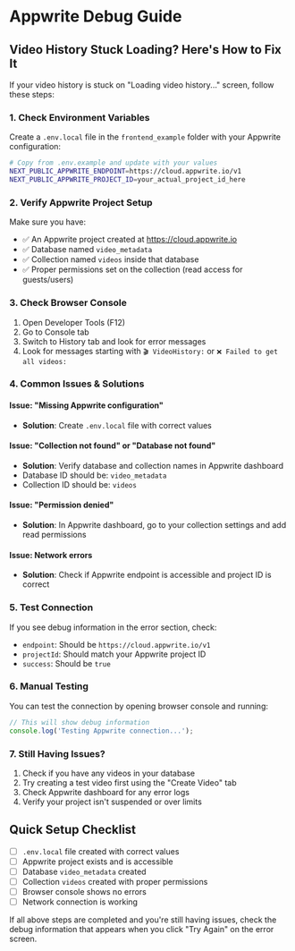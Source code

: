 # Appwrite Debug Guide

## Video History Stuck Loading? Here's How to Fix It

If your video history is stuck on "Loading video history..." screen, follow these steps:

### 1. Check Environment Variables

Create a `.env.local` file in the `frontend_example` folder with your Appwrite configuration:

```bash
# Copy from .env.example and update with your values
NEXT_PUBLIC_APPWRITE_ENDPOINT=https://cloud.appwrite.io/v1
NEXT_PUBLIC_APPWRITE_PROJECT_ID=your_actual_project_id_here
```

### 2. Verify Appwrite Project Setup

Make sure you have:
- ✅ An Appwrite project created at https://cloud.appwrite.io
- ✅ Database named `video_metadata` 
- ✅ Collection named `videos` inside that database
- ✅ Proper permissions set on the collection (read access for guests/users)

### 3. Check Browser Console

1. Open Developer Tools (F12)
2. Go to Console tab
3. Switch to History tab and look for error messages
4. Look for messages starting with `🎬 VideoHistory:` or `❌ Failed to get all videos:`

### 4. Common Issues & Solutions

#### Issue: "Missing Appwrite configuration"
- **Solution**: Create `.env.local` file with correct values

#### Issue: "Collection not found" or "Database not found"
- **Solution**: Verify database and collection names in Appwrite dashboard
- Database ID should be: `video_metadata`
- Collection ID should be: `videos`

#### Issue: "Permission denied"
- **Solution**: In Appwrite dashboard, go to your collection settings and add read permissions

#### Issue: Network errors
- **Solution**: Check if Appwrite endpoint is accessible and project ID is correct

### 5. Test Connection

If you see debug information in the error section, check:
- `endpoint`: Should be `https://cloud.appwrite.io/v1`
- `projectId`: Should match your Appwrite project ID
- `success`: Should be `true`

### 6. Manual Testing

You can test the connection by opening browser console and running:
```javascript
// This will show debug information
console.log('Testing Appwrite connection...');
```

### 7. Still Having Issues?

1. Check if you have any videos in your database
2. Try creating a test video first using the "Create Video" tab
3. Check Appwrite dashboard for any error logs
4. Verify your project isn't suspended or over limits

## Quick Setup Checklist

- [ ] `.env.local` file created with correct values
- [ ] Appwrite project exists and is accessible
- [ ] Database `video_metadata` created
- [ ] Collection `videos` created with proper permissions
- [ ] Browser console shows no errors
- [ ] Network connection is working

If all above steps are completed and you're still having issues, check the debug information that appears when you click "Try Again" on the error screen. 